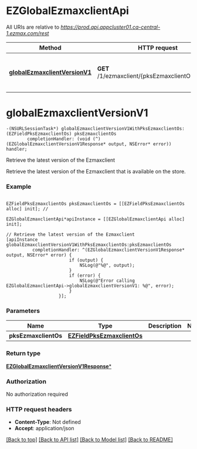 # EZGlobalEzmaxclientApi

All URIs are relative to *https://prod.api.appcluster01.ca-central-1.ezmax.com/rest*

Method | HTTP request | Description
------------- | ------------- | -------------
[**globalEzmaxclientVersionV1**](EZGlobalEzmaxclientApi.md#globalezmaxclientversionv1) | **GET** /1/ezmaxclient/{pksEzmaxclientOs}/version | Retrieve the latest version of the Ezmaxclient


# **globalEzmaxclientVersionV1**
```objc
-(NSURLSessionTask*) globalEzmaxclientVersionV1WithPksEzmaxclientOs: (EZFieldPksEzmaxclientOs) pksEzmaxclientOs
        completionHandler: (void (^)(EZGlobalEzmaxclientVersionV1Response* output, NSError* error)) handler;
```

Retrieve the latest version of the Ezmaxclient

Retrieve the latest version of the Ezmaxclient that is available on the store.

### Example
```objc

EZFieldPksEzmaxclientOs pksEzmaxclientOs = [[EZFieldPksEzmaxclientOs alloc] init]; // 

EZGlobalEzmaxclientApi*apiInstance = [[EZGlobalEzmaxclientApi alloc] init];

// Retrieve the latest version of the Ezmaxclient
[apiInstance globalEzmaxclientVersionV1WithPksEzmaxclientOs:pksEzmaxclientOs
          completionHandler: ^(EZGlobalEzmaxclientVersionV1Response* output, NSError* error) {
                        if (output) {
                            NSLog(@"%@", output);
                        }
                        if (error) {
                            NSLog(@"Error calling EZGlobalEzmaxclientApi->globalEzmaxclientVersionV1: %@", error);
                        }
                    }];
```

### Parameters

Name | Type | Description  | Notes
------------- | ------------- | ------------- | -------------
 **pksEzmaxclientOs** | [**EZFieldPksEzmaxclientOs**](.md)|  | 

### Return type

[**EZGlobalEzmaxclientVersionV1Response***](EZGlobalEzmaxclientVersionV1Response.md)

### Authorization

No authorization required

### HTTP request headers

 - **Content-Type**: Not defined
 - **Accept**: application/json

[[Back to top]](#) [[Back to API list]](../README.md#documentation-for-api-endpoints) [[Back to Model list]](../README.md#documentation-for-models) [[Back to README]](../README.md)

